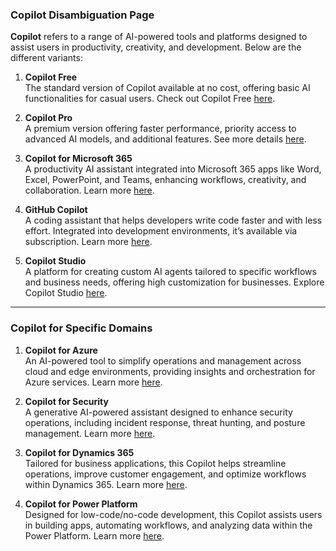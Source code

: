 ### **Copilot Disambiguation Page**

**Copilot** refers to a range of AI-powered tools and platforms designed to assist users in productivity, creativity, and development. Below are the different variants:

1. **Copilot Free**  
   The standard version of Copilot available at no cost, offering basic AI functionalities for casual users. Check out Copilot Free [here](https://apps.microsoft.com/detail/9NHT9RB2F4HD?launch=true&mode=full&hl=en-us&gl=us).

2. **Copilot Pro**  
   A premium version offering faster performance, priority access to advanced AI models, and additional features. See more details [here](https://bing.com/search?q=Copilot+Pro).

3. **Copilot for Microsoft 365**  
   A productivity AI assistant integrated into Microsoft 365 apps like Word, Excel, PowerPoint, and Teams, enhancing workflows, creativity, and collaboration. Learn more [here](https://www.microsoft.com/en-us/microsoft-365/copilot).

4. **GitHub Copilot**  
   A coding assistant that helps developers write code faster and with less effort. Integrated into development environments, it’s available via subscription. Learn more [here](https://github.com/features/copilot).

5. **Copilot Studio**  
   A platform for creating custom AI agents tailored to specific workflows and business needs, offering high customization for businesses. Explore Copilot Studio [here](https://www.microsoft.com/en-us/microsoft-copilot/microsoft-copilot-studio).

---

### **Copilot for Specific Domains**

1. **Copilot for Azure**  
   An AI-powered tool to simplify operations and management across cloud and edge environments, providing insights and orchestration for Azure services. Learn more [here](https://learn.microsoft.com/en-us/azure/copilot/overview).

2. **Copilot for Security**  
   A generative AI-powered assistant designed to enhance security operations, including incident response, threat hunting, and posture management. Learn more [here](https://learn.microsoft.com/en-us/copilot/security/microsoft-security-copilot).

3. **Copilot for Dynamics 365**  
   Tailored for business applications, this Copilot helps streamline operations, improve customer engagement, and optimize workflows within Dynamics 365. Learn more [here](https://www.microsoft.com/en-us/dynamics365/copilot).

4. **Copilot for Power Platform**  
   Designed for low-code/no-code development, this Copilot assists users in building apps, automating workflows, and analyzing data within the Power Platform. Learn more [here](https://learn.microsoft.com/en-us/power-platform/copilot/overview).


